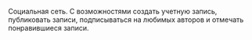 Cоциальная сеть. С возможностями создать учетную запись, публиковать записи, подписываться на любимых авторов и отмечать понравившиеся записи.
